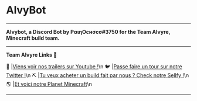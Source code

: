 # AlvyBot
***
**Alvybot, a Discord Bot by PαιηOcнσcσ#3750 for the Team Alvyre, Minecraft build team.**
***
**Team Alvyre Links 🔗**

🎥 |[Viens voir nos trailers sur Youtube !](https://www.youtube.com/channel/UCDXWO7Ti6ObBObn1A5nnbvg)\n
🐦 |[Passe faire un tour sur notre Twitter !](https://twitter.com/teamalvyre?lang=fr)\n
⛏ |[Tu veux acheter un build fait par nous ? Check notre Sellfy !](https://sellfy.com/team-alvyre)\n
🌎 |[Et voici notre Planet Minecraft](https://www.planetminecraft.com/member/teamalvyre/)\n
***
